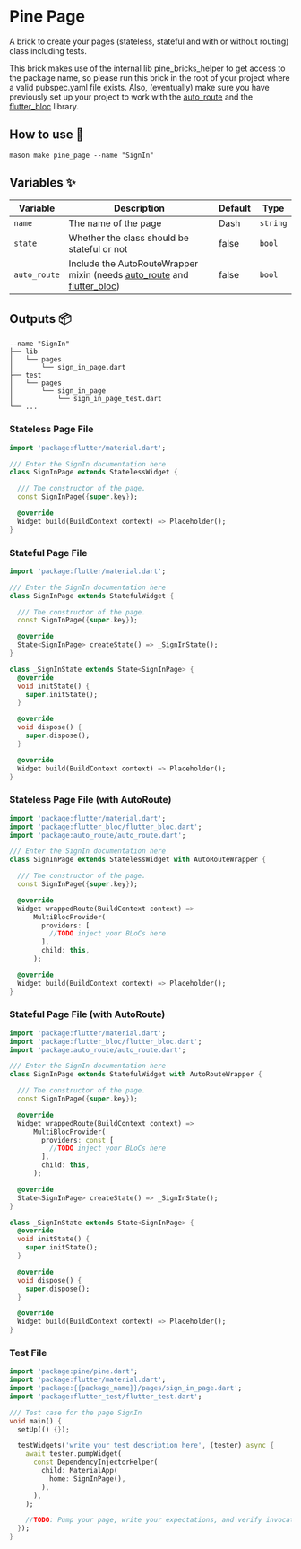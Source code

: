 # Pine Page

A brick to create your pages (stateless, stateful and with or without routing) class including tests.

This brick makes use of the internal lib pine_bricks_helper to get access to the package name, so please run this brick
in the root of your project where a valid pubspec.yaml file exists. Also, (eventually) make sure you have previously set
up your project to work with the [auto_route](https://pub.dev/packages/auto_route) and
the [flutter_bloc](https://pub.dev/packages/flutter_bloc) library.

## How to use 🚀

```
mason make pine_page --name "SignIn"
```

## Variables ✨

| Variable     | Description                                                                                                                                            | Default | Type     |
|--------------|--------------------------------------------------------------------------------------------------------------------------------------------------------|---------|----------|
| `name`       | The name of the page                                                                                                                                   | Dash    | `string` |
| `state`      | Whether the class should be stateful or not                                                                                                            | false   | `bool`   |
| `auto_route` | Include the AutoRouteWrapper mixin (needs [auto_route](https://pub.dev/packages/auto_route) and [flutter_bloc](https://pub.dev/packages/flutter_bloc)) | false   | `bool`   |

## Outputs 📦

```
--name "SignIn"
├── lib
│   └── pages
│       └── sign_in_page.dart
├── test
│   └── pages
│       └── sign_in_page
│           └── sign_in_page_test.dart
└── ...
```

### Stateless Page File

```dart
import 'package:flutter/material.dart';

/// Enter the SignIn documentation here
class SignInPage extends StatelessWidget {

  /// The constructor of the page.
  const SignInPage({super.key});

  @override
  Widget build(BuildContext context) => Placeholder();
}
```

### Stateful Page File

```dart
import 'package:flutter/material.dart';

/// Enter the SignIn documentation here
class SignInPage extends StatefulWidget {

  /// The constructor of the page.
  const SignInPage({super.key});

  @override
  State<SignInPage> createState() => _SignInState();
}

class _SignInState extends State<SignInPage> {
  @override
  void initState() {
    super.initState();
  }

  @override
  void dispose() {
    super.dispose();
  }

  @override
  Widget build(BuildContext context) => Placeholder();
}
```

### Stateless Page File (with AutoRoute)

```dart
import 'package:flutter/material.dart';
import 'package:flutter_bloc/flutter_bloc.dart';
import 'package:auto_route/auto_route.dart';

/// Enter the SignIn documentation here
class SignInPage extends StatelessWidget with AutoRouteWrapper {

  /// The constructor of the page.
  const SignInPage({super.key});

  @override
  Widget wrappedRoute(BuildContext context) =>
      MultiBlocProvider(
        providers: [
          //TODO inject your BLoCs here
        ],
        child: this,
      );

  @override
  Widget build(BuildContext context) => Placeholder();
}
```

### Stateful Page File (with AutoRoute)

```dart
import 'package:flutter/material.dart';
import 'package:flutter_bloc/flutter_bloc.dart';
import 'package:auto_route/auto_route.dart';

/// Enter the SignIn documentation here
class SignInPage extends StatefulWidget with AutoRouteWrapper {

  /// The constructor of the page.
  const SignInPage({super.key});

  @override
  Widget wrappedRoute(BuildContext context) =>
      MultiBlocProvider(
        providers: const [
          //TODO inject your BLoCs here
        ],
        child: this,
      );

  @override
  State<SignInPage> createState() => _SignInState();
}

class _SignInState extends State<SignInPage> {
  @override
  void initState() {
    super.initState();
  }

  @override
  void dispose() {
    super.dispose();
  }

  @override
  Widget build(BuildContext context) => Placeholder();
}
```

### Test File

```dart
import 'package:pine/pine.dart';
import 'package:flutter/material.dart';
import 'package:{{package_name}}/pages/sign_in_page.dart';
import 'package:flutter_test/flutter_test.dart';

/// Test case for the page SignIn
void main() {
  setUp(() {});

  testWidgets('write your test description here', (tester) async {
    await tester.pumpWidget(
      const DependencyInjectorHelper(
        child: MaterialApp(
          home: SignInPage(),
        ),
      ),
    );

    //TODO: Pump your page, write your expectations, and verify invocations.
  });
}

```
